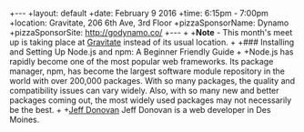  +---
+layout: default
+date: February 9 2016
+time: 6:15pm - 7:00pm
+location: Gravitate, 206 6th Ave, 3rd Floor
+pizzaSponsorName: Dynamo
+pizzaSponsorSite: http://godynamo.co/
+---
+
+**Note** - This month's meet up is taking place at [Gravitate](http://www.gravitatedsm.com/) instead of its usual location.
+
+### Installing and Setting Up Node.js and npm: A Beginner Friendly Guide
+
+Node.js has rapidly become one of the most popular web frameworks. Its package manager, npm, has become the largest software module repository in the world with over 200,000 packages. With so many packages, the quality and compatibility issues can vary widely. Also, with so many new and better packages coming out, the most widely used packages may not necessarily be the best.
+
+[Jeff Donovan](https://twitter.com/_Jeff_D_) Jeff Donovan is a web developer in Des Moines.
